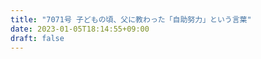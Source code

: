```yaml
---
title: "7071号 子どもの頃、父に教わった「自助努力」という言葉"
date: 2023-01-05T18:14:55+09:00
draft: false
---
```


```
```

```
```

